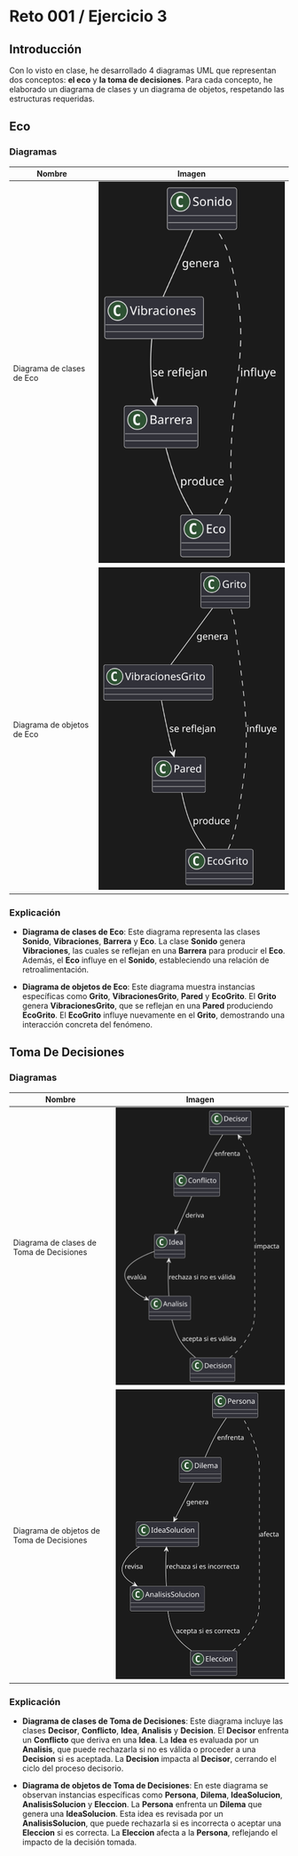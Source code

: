 # Reto 001 / Ejercicio 3

## Introducción

Con lo visto en clase, he desarrollado 4 diagramas UML que representan dos conceptos: **el eco** y **la toma de decisiones**. Para cada concepto, he elaborado un diagrama de clases y un diagrama de objetos, respetando las estructuras requeridas.

## Eco

### Diagramas

| Nombre                      | Imagen                                                         |
|-----------------------------|----------------------------------------------------------------|
| Diagrama de clases de Eco   | ![Diagrama de Clases Eco](/entregas/lostalAlvaro/reto001/img/EcoClases.svg)             |
| Diagrama de objetos de Eco  | ![Diagrama de Objetos Eco](/entregas/lostalAlvaro/reto001/img/EcoObjetos.svg)           |

### Explicación

- **Diagrama de clases de Eco**: Este diagrama representa las clases **Sonido**, **Vibraciones**, **Barrera** y **Eco**. La clase **Sonido** genera **Vibraciones**, las cuales se reflejan en una **Barrera** para producir el **Eco**. Además, el **Eco** influye en el **Sonido**, estableciendo una relación de retroalimentación.

- **Diagrama de objetos de Eco**: Este diagrama muestra instancias específicas como **Grito**, **VibracionesGrito**, **Pared** y **EcoGrito**. El **Grito** genera **VibracionesGrito**, que se reflejan en una **Pared** produciendo **EcoGrito**. El **EcoGrito** influye nuevamente en el **Grito**, demostrando una interacción concreta del fenómeno.

## Toma De Decisiones

### Diagramas

| Nombre                      | Imagen                                                         |
|-----------------------------|----------------------------------------------------------------|
| Diagrama de clases de Toma de Decisiones   | ![Diagrama de Clases Eco](/entregas/lostalAlvaro/reto001/img/TomaDeDecisionesClases.svg)             |
| Diagrama de objetos de Toma de Decisiones  | ![Diagrama de Objetos Eco](/entregas/lostalAlvaro/reto001/img/TomaDeDecisionesObjetos.svg)           |

### Explicación

- **Diagrama de clases de Toma de Decisiones**: Este diagrama incluye las clases **Decisor**, **Conflicto**, **Idea**, **Analisis** y **Decision**. El **Decisor** enfrenta un **Conflicto** que deriva en una **Idea**. La **Idea** es evaluada por un **Analisis**, que puede rechazarla si no es válida o proceder a una **Decision** si es aceptada. La **Decision** impacta al **Decisor**, cerrando el ciclo del proceso decisorio.

- **Diagrama de objetos de Toma de Decisiones**: En este diagrama se observan instancias específicas como **Persona**, **Dilema**, **IdeaSolucion**, **AnalisisSolucion** y **Eleccion**. La **Persona** enfrenta un **Dilema** que genera una **IdeaSolucion**. Esta idea es revisada por un **AnalisisSolucion**, que puede rechazarla si es incorrecta o aceptar una **Eleccion** si es correcta. La **Eleccion** afecta a la **Persona**, reflejando el impacto de la decisión tomada.